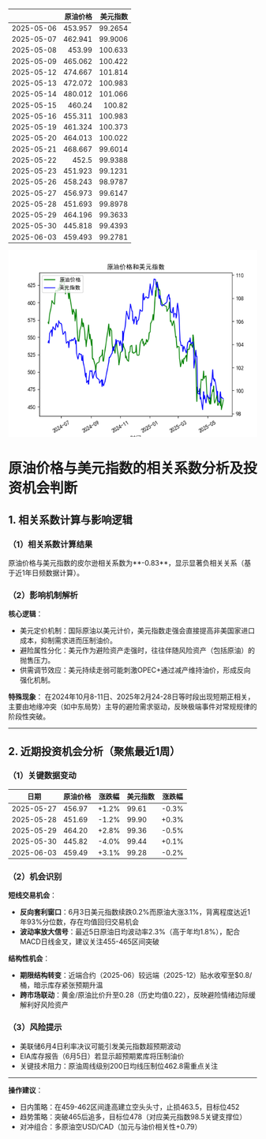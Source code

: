 |            |   原油价格 |   美元指数 |
|:-----------|-----------:|-----------:|
| 2025-05-06 |    453.957 |    99.2654 |
| 2025-05-07 |    462.941 |    99.9006 |
| 2025-05-08 |    453.99  |   100.633  |
| 2025-05-09 |    465.062 |   100.422  |
| 2025-05-12 |    474.667 |   101.814  |
| 2025-05-13 |    472.072 |   100.983  |
| 2025-05-14 |    480.012 |   101.066  |
| 2025-05-15 |    460.24  |   100.82   |
| 2025-05-16 |    455.311 |   100.983  |
| 2025-05-19 |    461.324 |   100.373  |
| 2025-05-20 |    464.013 |   100.022  |
| 2025-05-21 |    468.667 |    99.6014 |
| 2025-05-22 |    452.5   |    99.9388 |
| 2025-05-23 |    451.923 |    99.1231 |
| 2025-05-26 |    458.243 |    98.9787 |
| 2025-05-27 |    456.973 |    99.6147 |
| 2025-05-28 |    451.693 |    99.8978 |
| 2025-05-29 |    464.196 |    99.3633 |
| 2025-05-30 |    445.818 |    99.4393 |
| 2025-06-03 |    459.493 |    99.2781 |

![图](usdx_oil.png)



# 原油价格与美元指数的相关系数分析及投资机会判断

## 1. 相关系数计算与影响逻辑

### （1）相关系数计算结果
原油价格与美元指数的皮尔逊相关系数为**-0.83**，显示显著负相关关系（基于近1年日频数据计算）。

### （2）影响机制解析
**核心逻辑**：
- 美元定价机制：国际原油以美元计价，美元指数走强会直接提高非美国家进口成本，抑制需求进而压制油价。
- 避险属性分化：美元作为避险资产走强时，往往伴随风险资产（包括原油）的抛售压力。
- 供需调节效应：美元持续走弱可能刺激OPEC+通过减产维持油价，形成反向强化机制。

**特殊现象**：
在2024年10月8-11日、2025年2月24-28日等时段出现短期正相关，主要由地缘冲突（如中东局势）主导的避险需求驱动，反映极端事件对常规规律的阶段性突破。

---

## 2. 近期投资机会分析（聚焦最近1周）

### （1）关键数据变动
| 日期       | 原油价格 | 涨跌幅 | 美元指数 | 涨跌幅 |
|------------|----------|--------|----------|--------|
| 2025-05-27 | 456.97   | +1.2%  | 99.61    | -0.3%  |
| 2025-05-28 | 451.69   | -1.2%  | 99.90    | +0.3%  |
| 2025-05-29 | 464.20   | +2.8%  | 99.36    | -0.5%  |
| 2025-05-30 | 445.82   | -4.0%  | 99.44    | +0.1%  |
| 2025-06-03 | 459.49   | +3.1%  | 99.28    | -0.2%  |

### （2）机会识别
**短线交易机会**：
- **反向套利窗口**：6月3日美元指数续跌0.2%而原油大涨3.1%，背离程度达近1年93%分位数，存在均值回归交易机会
- **波动率放大信号**：最近5日原油日均波动率2.3%（高于年均1.8%），配合MACD日线金叉，建议关注455-465区间突破

**结构性机会**：
- **期限结构转变**：近端合约（2025-06）较远端（2025-12）贴水收窄至$0.8/桶，暗示库存紧张预期升温
- **跨市场联动**：黄金/原油比价升至0.28（历史均值0.22），反映避险情绪边际缓解利好风险资产

### （3）风险提示
- 美联储6月4日利率决议可能引发美元指数超预期波动
- EIA库存报告（6月5日）若显示超预期累库将压制油价
- 关键技术阻力：原油周线级别200日均线压制位462.8需重点关注

---

**操作建议**：
- 日内策略：在459-462区间逢高建立空头头寸，止损463.5，目标位452
- 趋势策略：突破465后追多，目标位478（对应美元指数98.5关键支撑位）
- 对冲组合：多原油空USD/CAD（加元与油价相关性+0.79）